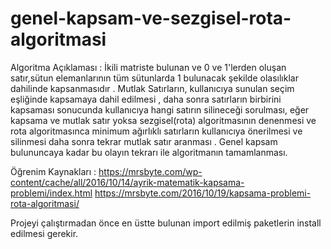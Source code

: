 # genel-kapsam-ve-sezgisel-rota-algoritmasi

 Algoritma Açıklaması : İkili matriste bulunan ve 0 ve 1'lerden oluşan satır,sütun elemanlarının tüm sütunlarda 1 bulunacak şekilde olasılıklar dahilinde kapsanmasıdır . Mutlak Satırların, kullanıcıya sunulan seçim eşliğinde kapsamaya dahil edilmesi , daha sonra satırların birbirini kapsaması sonucunda kullanıcıya hangi satırın silineceği sorulması, eğer kapsama ve mutlak satır yoksa sezgisel(rota) algoritmasının denenmesi ve rota algoritmasınca minimum ağırlıklı satırların kullanıcıya önerilmesi ve silinmesi daha sonra tekrar mutlak satır aranması . Genel kapsam bulununcaya kadar bu olayın tekrarı ile algoritmanın tamamlanması.
 
 
Öğrenim Kaynakları : 
https://mrsbyte.com/wp-content/cache/all/2016/10/14/ayrik-matematik-kapsama-problemi/index.html 
https://mrsbyte.com/2016/10/19/kapsama-problemi-rota-algoritmasi/

Projeyi çalıştırmadan önce en üstte bulunan import edilmiş paketlerin install edilmesi gerekir.

